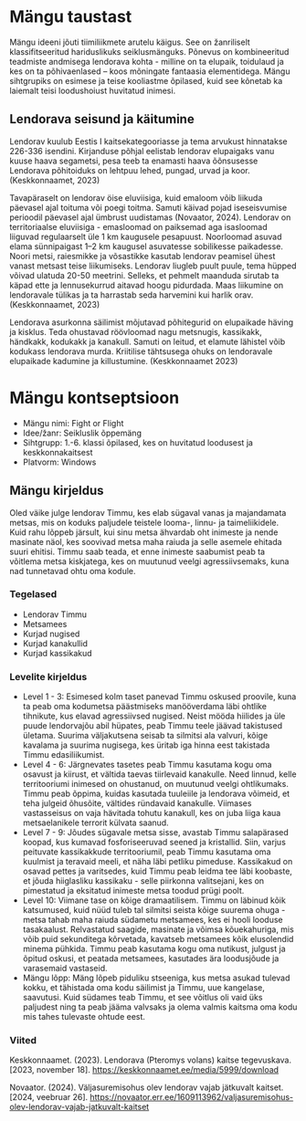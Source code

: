 # Mängu taustast

Mängu ideeni jõuti tiimiliikmete arutelu käigus. See on žanriliselt klassifitseeritud hariduslikuks seiklusmänguks. Põnevus on kombineeritud teadmiste andmisega lendorava 
kohta - milline on ta elupaik, toidulaud ja kes on ta põhivaenlased – koos mõningate fantaasia elementidega. Mängu sihtgrupiks on esimese ja teise kooliastme õpilased, kuid see kõnetab ka laiemalt teisi loodushoiust huvitatud inimesi.

## Lendorava seisund ja käitumine

Lendorav kuulub Eestis I kaitsekategooriasse ja tema arvukust hinnatakse 226-336 isendini. Kirjanduse põhjal eelistab lendorav elupaigaks vanu kuuse haava segametsi, pesa teeb ta enamasti haava õõnsusesse Lendorava põhitoiduks on lehtpuu lehed, pungad, urvad ja koor. (Keskkonnaamet, 2023)

Tavapäraselt on lendorav öise eluviisiga, kuid emaloom võib liikuda päevasel ajal toituma või poegi toitma. Samuti käivad pojad iseseisvumise perioodil päevasel ajal ümbrust uudistamas (Novaator, 2024). Lendorav on territoriaalse eluviisiga - emasloomad on paiksemad aga isasloomad liiguvad regulaarselt üle 1 km kaugusele pesapuust. Noorloomad asuvad elama sünnipaigast 1–2 km kaugusel asuvatesse sobilikesse paikadesse. Noori metsi, raiesmikke ja võsastikke kasutab lendorav peamisel ühest vanast metsast teise liikumiseks. Lendorav liugleb puult puule, tema hüpped võivad ulatuda 20-50 meetrini. Selleks, et pehmelt maanduda sirutab ta käpad ette ja lennusekurrud aitavad hoogu pidurdada. Maas liikumine on lendoravale tülikas ja ta harrastab seda harvemini kui harlik orav. (Keskkonnaamet, 2023)

Lendorava asurkonna säilimist mõjutavad põhitegurid on elupaikade häving ja kisklus. Teda ohustavad röövloomad nagu metsnugis, kassikakk, händkakk, kodukakk ja kanakull. Samuti on leitud, et elamute lähistel võib kodukass lendorava murda. Kriitilise tähtsusega ohuks on lendoravale elupaikade kadumine ja killustumine. (Keskkonnaamet 2023)




# Mängu kontseptsioon

- Mängu nimi: Fight or Flight
- Idee/žanr: Seikluslik õppemäng
- Sihtgrupp: 1.-6. klassi õpilased, kes on huvitatud loodusest ja keskkonnakaitsest
- Platvorm: Windows

## Mängu kirjeldus

Oled väike julge lendorav Timmu, kes elab sügaval vanas ja majandamata metsas, mis on koduks paljudele teistele looma-, linnu- ja taimeliikidele. Kuid rahu lõppeb järsult, kui sinu metsa ähvardab oht inimeste ja nende masinate näol, kes soovivad metsa maha raiuda ja selle asemele ehitada suuri ehitisi. Timmu saab teada, et enne inimeste saabumist peab ta võitlema metsa kiskjatega, kes on muutunud veelgi agressiivsemaks, kuna nad tunnetavad ohtu oma kodule.

### Tegelased
- Lendorav Timmu
- Metsamees
- Kurjad nugised
- Kurjad kanakullid
- Kurjad kassikakud

### Levelite kirjeldus
- Level 1 - 3: Esimesed kolm taset panevad Timmu oskused proovile, kuna ta peab oma kodumetsa päästmiseks manööverdama läbi ohtlike tihnikute, kus elavad agressiivsed nugised. Neist mööda hiilides ja üle puude lendorvajõu abil hüpates, peab Timmu teele jäävad takistused ületama. Suurima väljakutsena seisab ta silmitsi ala valvuri, kõige kavalama ja suurima nugisega, kes üritab iga hinna eest takistada Timmu edasiliikumist.
- Level 4 - 6: Järgnevates tasetes peab Timmu kasutama kogu oma osavust ja kiirust, et vältida taevas tiirlevaid kanakulle. Need linnud, kelle territooriumi inimesed on ohustanud, on muutunud veelgi ohtlikumaks. Timmu peab õppima, kuidas kasutada tuuleiile ja lendorava võimeid, et teha julgeid õhusõite, vältides ründavaid kanakulle. Viimases vastasseisus on vaja hävitada tohutu kanakull, kes on juba liiga kaua metsaelanikele terrorit külvata saanud.
- Level 7 - 9: Jõudes sügavale metsa sisse, avastab Timmu salapärased koopad, kus kumavad fosforiseeruvad seened ja kristallid. Siin, varjus peituvate kassikakkude territooriumil, peab Timmu kasutama oma kuulmist ja teravaid meeli, et näha läbi petliku pimeduse. Kassikakud on osavad pettes ja varitsedes, kuid Timmu peab leidma tee läbi koobaste, et jõuda hiiglasliku kassikaku - selle piirkonna valitsejani, kes on pimestatud ja eksitatud inimeste metsa toodud prügi poolt.
- Level 10: Viimane tase on kõige dramaatilisem. Timmu on läbinud kõik katsumused, kuid nüüd tuleb tal silmitsi seista kõige suurema ohuga - metsa tahab maha raiuda südametu metsamees, kes ei hooli looduse tasakaalust. Relvastatud saagide, masinate ja võimsa kõuekahuriga, mis võib puid sekunditega kõrvetada, kavatseb metsamees kõik elusolendid minema pühkida. Timmu peab kasutama kogu oma nutikust, julgust ja õpitud oskusi, et peatada metsamees, kasutades ära loodusjõude ja varasemaid vastaseid.
- Mängu lõpp: Mäng lõpeb piduliku stseeniga, kus metsa asukad tulevad kokku, et tähistada oma kodu säilimist ja Timmu, uue kangelase, saavutusi. Kuid südames teab Timmu, et see võitlus oli vaid üks paljudest ning ta peab jääma valvsaks ja olema valmis kaitsma oma kodu mis tahes tulevaste ohtude eest.


### Viited


Keskkonnaamet. (2023). Lendorava (Pteromys volans) kaitse tegevuskava. [2023, november 18]. https://keskkonnaamet.ee/media/5999/download

Novaator. (2024). Väljasuremisohus olev lendorav vajab jätkuvalt kaitset. [2024, veebruar 26]. https://novaator.err.ee/1609113962/valjasuremisohus-olev-lendorav-vajab-jatkuvalt-kaitset
